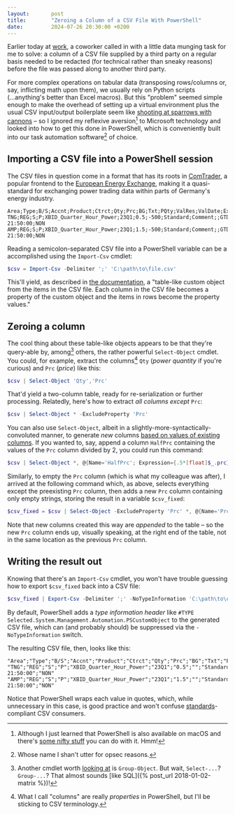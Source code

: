 ```yaml
---
layout:       post
title:        "Zeroing a Column of a CSV File With PowerShell"
date:         2024-07-26 20:30:00 +0200
---
```


Earlier today at [work](https://www.suedweststrom.de), a coworker called in with a little data munging task for me to solve: a column of a CSV file supplied by a third party on a regular basis needed to be redacted (for technical rather than sneaky reasons) before the file was passed along to another third party.

For more complex operations on tabular data (transposing rows/columns or, say, inflicting math upon them), we usually rely on Python scripts (...anything's better than Excel macros). But this "problem" seemed simple enough to make the overhead of setting up a virtual environment plus the usual CSV input/output boilerplate seem like [shooting at sparrows with cannons](https://en.wiktionary.org/wiki/mit_Kanonen_auf_Spatzen_schießen) – so I ignored my reflexive aversion[^aversion] to Microsoft technology and looked into how to get this done in PowerShell, which is conveniently built into our task automation software[^wontlink] of choice.

[^aversion]: Although I just learned that PowerShell is also available on macOS and there's [some nifty stuff](https://community.jumpcloud.com/t5/radical-admin-blog/powershell-for-the-mac-admin-part-5-pivot/ba-p/2755) you can do with it. Hmm!

[^wontlink]: Whose name I shan't utter for opsec reasons.


## Importing a CSV file into a PowerShell session

The CSV files in question come in a format that has its roots in [ComTrader](https://portal.m7.energy/plpx/documentation/), a popular frontend to the [European Energy Exchange](https://en.wikipedia.org/wiki/European_Energy_Exchange), making it a quasi-standard for exchanging power trading data within parts of Germany's energy industry.

```csv
Area;Type;B/S;Accnt;Product;Ctrct;Qty;Prc;BG;Txt;PQty;ValRes;ValDate;ExeRes
TNG;REG;S;P;XBID_Quarter_Hour_Power;23Q1;0.5;-500;Standard;Comment;;GTD;04.07.2024 21:50:00;NON
AMP;REG;S;P;XBID_Quarter_Hour_Power;23Q1;1.5;-500;Standard;Comment;;GTD;04.07.2024 21:50:00;NON
```

Reading a semicolon-separated CSV file into a PowerShell variable can be a accomplished using the `Import-Csv` cmdlet:

```powershell
$csv = Import-Csv -Delimiter ';' 'C:\path\to\file.csv'
```

This'll yield, as described in [the documentation](https://learn.microsoft.com/en-us/powershell/module/microsoft.powershell.utility/import-csv?view=powershell-7.4), a "table-like custom object from the items in the CSV file. Each column in the CSV file becomes a property of the custom object and the items in rows become the property values."


## Zeroing a column

The cool thing about these table-like objects appears to be that they're query-able by, among[^group] others, the rather powerful `Select-Object` cmdlet. You could, for example, extract the columns[^properties] `Qty` (*power quantity* if you're curious) and `Prc` (*price*) like this:

[^group]: Another cmdlet worth [looking at](https://learn.microsoft.com/en-us/powershell/module/microsoft.powershell.utility/group-object?view=powershell-7.4) is `Group-Object`. But wait, `Select-...`? `Group-...`? That almost sounds [like SQL]({% post_url 2018-01-02-matrix %})!

[^properties]: What I call "columns" are really *properties* in PowerShell, but I'll be sticking to CSV terminology.

```powershell
$csv | Select-Object 'Qty','Prc'
```

That'd yield a two-column table, ready for re-serialization or further processing. Relatedly, here's how to extract *all columns except* `Prc`:

```powershell
$csv | Select-Object * -ExcludeProperty 'Prc'
```

You can also use `Select-Object`, albeit in a slightly-more-syntactically-convoluted manner, to generate *new* columns [based on values of existing columns](https://community.spiceworks.com/t/replace-blank-values-with-null-in-csv-for-specific-column-all-columns/954877). If you wanted to, say, append a column `HalfPrc` containing the values of the `Prc` column divided by 2, you could run this command:

```powershell
$csv | Select-Object *, @{Name='HalfPrc'; Expression={.5*[float]$_.prc}
```

Similarly, to empty the `Prc` column (which is what my colleague was after), I arrived at the following command which, as above, selects everything except the preexisting `Prc` column, then adds a new `Prc` column containing only empty strings, storing the result in a variable `$csv_fixed`:

```powershell
$csv_fixed = $csv | Select-Object -ExcludeProperty 'Prc' *, @{Name='Prc'; Expression={''}}
```

Note that new columns created this way are *appended* to the table – so the new `Prc` column ends up, visually speaking, at the right end of the table, not in the same location as the previous `Prc` column.


## Writing the result out

Knowing that there's an `Import-Csv` cmdlet, you won't have trouble guessing how to export `$csv_fixed` back into a CSV file:

```powershell
$csv_fixed | Export-Csv -Delimiter ';' -NoTypeInformation 'C:\path\to\output_file.csv'
```

By default, PowerShell adds a *type information header* like `#TYPE Selected.System.Management.Automation.PSCustomObject` to the generated CSV file, which can (and probably should) be suppressed via the `-NoTypeInformation` switch.

The resulting CSV file, then, looks like this:

```csv
"Area";"Type";"B/S";"Accnt";"Product";"Ctrct";"Qty";"Prc";"BG";"Txt";"PQty";"ValRes";"ValDate";"ExeRes"
"TNG";"REG";"S";"P";"XBID_Quarter_Hour_Power";"23Q1";"0.5";"";"Standard";"Comment";"";"GTD";"04.07.2024 21:50:00";"NON"
"AMP";"REG";"S";"P";"XBID_Quarter_Hour_Power";"23Q1";"1.5";"";"Standard";"Comment";"";"GTD";"04.07.2024 21:50:00";"NON"
```

Notice that PowerShell wraps each value in quotes, which, while unnecessary in this case, is good practice and won't confuse [standards](https://datatracker.ietf.org/doc/html/rfc4180)-compliant CSV consumers.
